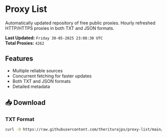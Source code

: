 # Proxy List

Automatically updated repository of free public proxies. Hourly refreshed HTTP/HTTPS proxies in both TXT and JSON formats.

**Last Updated:** `Friday 30-05-2025 23:08:30 UTC`  
**Total Proxies:** `4262`

## Features
- Multiple reliable sources
- Concurrent fetching for faster updates
- Both TXT and JSON formats
- Detailed metadata

## 📥 Download

### TXT Format
```bash
curl -O https://raw.githubusercontent.com/theriturajps/proxy-list/main/proxies.txt